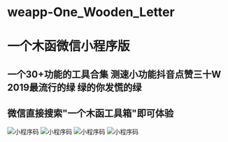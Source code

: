 # weapp-One_Wooden_Letter
# 一个木函微信小程序版 

## 一个30+功能的工具合集 测速小功能抖音点赞三十W 2019最流行的绿 绿的你发慌的绿

## 微信直接搜索"一个木函工具箱"即可体验


![小程序码](https://raw.githubusercontent.com/insoxin/weapp-One_Wooden_Letter/master/gh_2d1029d8a5ef_1280.jpg)
![小程序码](https://raw.githubusercontent.com/insoxin/weapp-One_Wooden_Letter/master/QQ%E6%88%AA%E5%9B%BE20190623173536.png)
![小程序码](https://raw.githubusercontent.com/insoxin/weapp-One_Wooden_Letter/master/QQ%E6%88%AA%E5%9B%BE20190623173635.png)
![小程序码](https://raw.githubusercontent.com/insoxin/weapp-One_Wooden_Letter/master/QQ%E6%88%AA%E5%9B%BE20190623173608.png)
